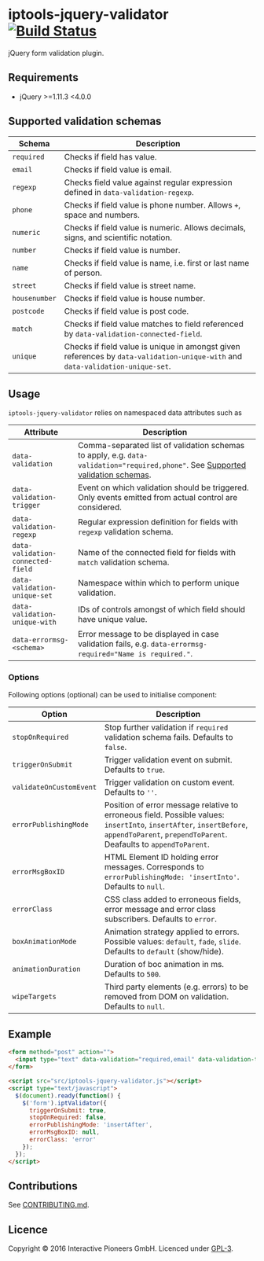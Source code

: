 # iptools-jquery-validator [![Build Status](http://img.shields.io/travis/interactive-pioneers/iptools-jquery-validator.svg)](https://travis-ci.org/interactive-pioneers/iptools-jquery-validator)

jQuery form validation plugin.

## Requirements

- jQuery >=1.11.3 <4.0.0

## Supported validation schemas

| Schema | Description |
| --------- | ----------- |
| `required` | Checks if field has value. |
| `email` | Checks if field value is email. |
| `regexp` | Checks field value against regular expression defined in `data-validation-regexp`. |
| `phone` | Checks if field value is phone number. Allows `+`, space and numbers. |
| `numeric` | Checks if field value is numeric. Allows decimals, signs, and scientific notation. |
| `number` | Checks if field value is number. |
| `name` | Checks if field value is name, i.e. first or last name of person. |
| `street` | Checks if field value is street name. |
| `housenumber` | Checks if field value is house number. |
| `postcode` | Checks if field value is post code. |
| `match` | Checks if field value matches to field referenced by `data-validation-connected-field`. |
| `unique` | Checks if field value is unique in amongst given references by `data-validation-unique-with` and `data-validation-unique-set`. |

## Usage

`iptools-jquery-validator` relies on namespaced data attributes such as

| Attribute | Description |
| --------- | ----------- |
| `data-validation` | Comma-separated list of validation schemas to apply, e.g. `data-validation="required,phone"`. See [Supported validation schemas](#supported-validation-schemas). | 
| `data-validation-trigger` | Event on which validation should be triggered. Only events emitted from actual control are considered. |
| `data-validation-regexp` | Regular expression definition for fields with `regexp` validation schema. |
| `data-validation-connected-field` | Name of the connected field for fields with `match` validation schema. |
| `data-validation-unique-set` | Namespace within which to perform unique validation. |
| `data-validation-unique-with` | IDs of controls amongst of which field should have unique value. |
| `data-errormsg-<schema>` | Error message to be displayed in case validation fails, e.g. `data-errormsg-required="Name is required."`. |

### Options

Following options (optional) can be used to initialise component:

| Option | Description |
| --------- | ----------- |
| `stopOnRequired` | Stop further validation if `required` validation schema fails. Defaults to `false`. |
| `triggerOnSubmit` | Trigger validation event on submit. Defaults to `true`. |
| `validateOnCustomEvent` | Trigger validation on custom event. Defaults to `''`. |
| `errorPublishingMode` | Position of error message relative to erroneous field. Possible values: `insertInto`, `insertAfter`, `insertBefore`, `appendToParent`, `prependToParent`. Deafaults to `appendToParent`. |
| `errorMsgBoxID` | HTML Element ID holding error messages. Corresponds to `errorPublishingMode: 'insertInto'`. Defaults to `null`. |
| `errorClass` | CSS class added to erroneous fields, error message and error class subscribers. Defaults to `error`. |
| `boxAnimationMode` | Animation strategy applied to errors. Possible values: `default`, `fade`, `slide`. Defaults to `default` (show/hide). |
| `animationDuration` | Duration of boc animation in ms. Defaults to `500`. |
| `wipeTargets` | Third party elements (e.g. errors) to be removed from DOM on validation. Defaults to `null`. |

## Example

```html
<form method="post" action="">
  <input type="text" data-validation="required,email" data-validation-trigger="change" data-errormsg-required="Dieses Feld ist ein Pflichtfeld." data-errormsg-email="Bitte geben Sie eine gültige E-Mail-Adresse an.">
</form>

<script src="src/iptools-jquery-validator.js"></script>
<script type="text/javascript">
  $(document).ready(function() {
    $('form').iptValidator({
      triggerOnSubmit: true,
      stopOnRequired: false,
      errorPublishingMode: 'insertAfter',
      errorMsgBoxID: null,
      errorClass: 'error'
    });
  });
</script>
```

## Contributions

See [CONTRIBUTING.md](CONTRIBUTING.md).

## Licence
Copyright © 2016 Interactive Pioneers GmbH. Licenced under [GPL-3](LICENSE).
